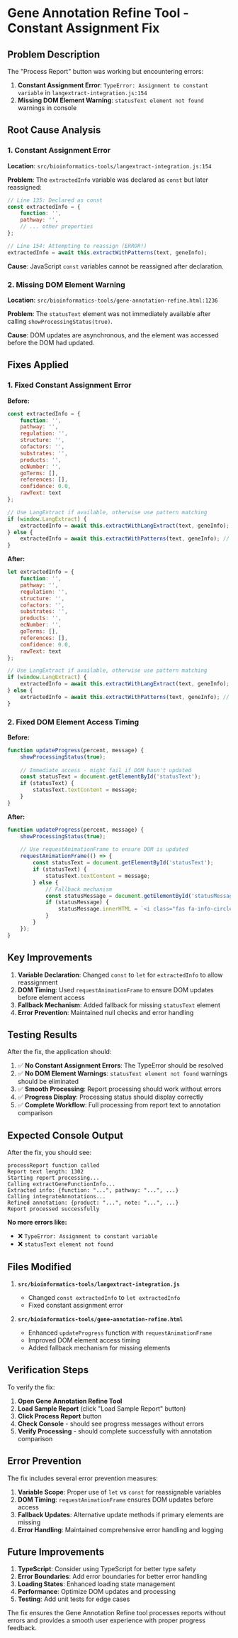 # Gene Annotation Refine Tool - Constant Assignment Fix

## Problem Description

The "Process Report" button was working but encountering errors:

1. **Constant Assignment Error**: `TypeError: Assignment to constant variable` in `langextract-integration.js:154`
2. **Missing DOM Element Warning**: `statusText element not found` warnings in console

## Root Cause Analysis

### 1. Constant Assignment Error

**Location**: `src/bioinformatics-tools/langextract-integration.js:154`

**Problem**: The `extractedInfo` variable was declared as `const` but later reassigned:

```javascript
// Line 135: Declared as const
const extractedInfo = {
    function: '',
    pathway: '',
    // ... other properties
};

// Line 154: Attempting to reassign (ERROR!)
extractedInfo = await this.extractWithPatterns(text, geneInfo);
```

**Cause**: JavaScript `const` variables cannot be reassigned after declaration.

### 2. Missing DOM Element Warning

**Location**: `src/bioinformatics-tools/gene-annotation-refine.html:1236`

**Problem**: The `statusText` element was not immediately available after calling `showProcessingStatus(true)`.

**Cause**: DOM updates are asynchronous, and the element was accessed before the DOM had updated.

## Fixes Applied

### 1. Fixed Constant Assignment Error

**Before:**
```javascript
const extractedInfo = {
    function: '',
    pathway: '',
    regulation: '',
    structure: '',
    cofactors: '',
    substrates: '',
    products: '',
    ecNumber: '',
    goTerms: [],
    references: [],
    confidence: 0.0,
    rawText: text
};

// Use LangExtract if available, otherwise use pattern matching
if (window.LangExtract) {
    extractedInfo = await this.extractWithLangExtract(text, geneInfo); // ERROR!
} else {
    extractedInfo = await this.extractWithPatterns(text, geneInfo); // ERROR!
}
```

**After:**
```javascript
let extractedInfo = {
    function: '',
    pathway: '',
    regulation: '',
    structure: '',
    cofactors: '',
    substrates: '',
    products: '',
    ecNumber: '',
    goTerms: [],
    references: [],
    confidence: 0.0,
    rawText: text
};

// Use LangExtract if available, otherwise use pattern matching
if (window.LangExtract) {
    extractedInfo = await this.extractWithLangExtract(text, geneInfo); // OK!
} else {
    extractedInfo = await this.extractWithPatterns(text, geneInfo); // OK!
}
```

### 2. Fixed DOM Element Access Timing

**Before:**
```javascript
function updateProgress(percent, message) {
    showProcessingStatus(true);
    
    // Immediate access - might fail if DOM hasn't updated
    const statusText = document.getElementById('statusText');
    if (statusText) {
        statusText.textContent = message;
    }
}
```

**After:**
```javascript
function updateProgress(percent, message) {
    showProcessingStatus(true);
    
    // Use requestAnimationFrame to ensure DOM is updated
    requestAnimationFrame(() => {
        const statusText = document.getElementById('statusText');
        if (statusText) {
            statusText.textContent = message;
        } else {
            // Fallback mechanism
            const statusMessage = document.getElementById('statusMessage');
            if (statusMessage) {
                statusMessage.innerHTML = `<i class="fas fa-info-circle"></i> ${message}`;
            }
        }
    });
}
```

## Key Improvements

1. **Variable Declaration**: Changed `const` to `let` for `extractedInfo` to allow reassignment
2. **DOM Timing**: Used `requestAnimationFrame` to ensure DOM updates before element access
3. **Fallback Mechanism**: Added fallback for missing `statusText` element
4. **Error Prevention**: Maintained null checks and error handling

## Testing Results

After the fix, the application should:

1. ✅ **No Constant Assignment Errors**: The TypeError should be resolved
2. ✅ **No DOM Element Warnings**: `statusText element not found` warnings should be eliminated
3. ✅ **Smooth Processing**: Report processing should work without errors
4. ✅ **Progress Display**: Processing status should display correctly
5. ✅ **Complete Workflow**: Full processing from report text to annotation comparison

## Expected Console Output

After the fix, you should see:

```
processReport function called
Report text length: 1302
Starting report processing...
Calling extractGeneFunctionInfo...
Extracted info: {function: "...", pathway: "...", ...}
Calling integrateAnnotations...
Refined annotation: {product: "...", note: "...", ...}
Report processed successfully
```

**No more errors like:**
- ❌ `TypeError: Assignment to constant variable`
- ❌ `statusText element not found`

## Files Modified

1. **`src/bioinformatics-tools/langextract-integration.js`**
   - Changed `const extractedInfo` to `let extractedInfo`
   - Fixed constant assignment error

2. **`src/bioinformatics-tools/gene-annotation-refine.html`**
   - Enhanced `updateProgress` function with `requestAnimationFrame`
   - Improved DOM element access timing
   - Added fallback mechanism for missing elements

## Verification Steps

To verify the fix:

1. **Open Gene Annotation Refine Tool**
2. **Load Sample Report** (click "Load Sample Report" button)
3. **Click Process Report** button
4. **Check Console** - should see progress messages without errors
5. **Verify Processing** - should complete successfully with annotation comparison

## Error Prevention

The fix includes several error prevention measures:

1. **Variable Scope**: Proper use of `let` vs `const` for reassignable variables
2. **DOM Timing**: `requestAnimationFrame` ensures DOM updates before access
3. **Fallback Updates**: Alternative update methods if primary elements are missing
4. **Error Handling**: Maintained comprehensive error handling and logging

## Future Improvements

1. **TypeScript**: Consider using TypeScript for better type safety
2. **Error Boundaries**: Add error boundaries for better error handling
3. **Loading States**: Enhanced loading state management
4. **Performance**: Optimize DOM updates and processing
5. **Testing**: Add unit tests for edge cases

The fix ensures the Gene Annotation Refine tool processes reports without errors and provides a smooth user experience with proper progress feedback.
